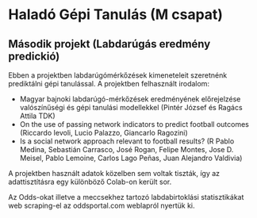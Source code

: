 # Haladó Gépi Tanulás (M csapat)

## Második projekt (Labdarúgás eredmény predickió)

Ebben a projektben labdarúgómérkőzések kimeneteleit szeretnénk prediktálni gépi tanulással. A projektben felhasznált irodalom:

- Magyar bajnoki labdarúgó-mérkőzések eredményének előrejelzése valószínűségi és gépi tanulási modellekkel (Pintér József és Ragács Attila TDK)
- On the use of passing network indicators to predict football outcomes (Riccardo Ievoli, Lucio Palazzo, Giancarlo Ragozini)
- Is a social network approach relevant to football results? (R Pablo Medina, Sebastián Carrasco, José Rogan, Felipe Montes, Jose D. Meisel, Pablo Lemoine, Carlos Lago Peñas, Juan Alejandro Valdivia)

A projektben használt adatok közelben sem voltak tiszták, így az adattisztításra egy különböző Colab-on került sor.

Az Odds-okat illetve a meccsekhez tartozó labdabirtoklási statisztikákat web scraping-el az oddsportal.com weblapról nyertük ki.
